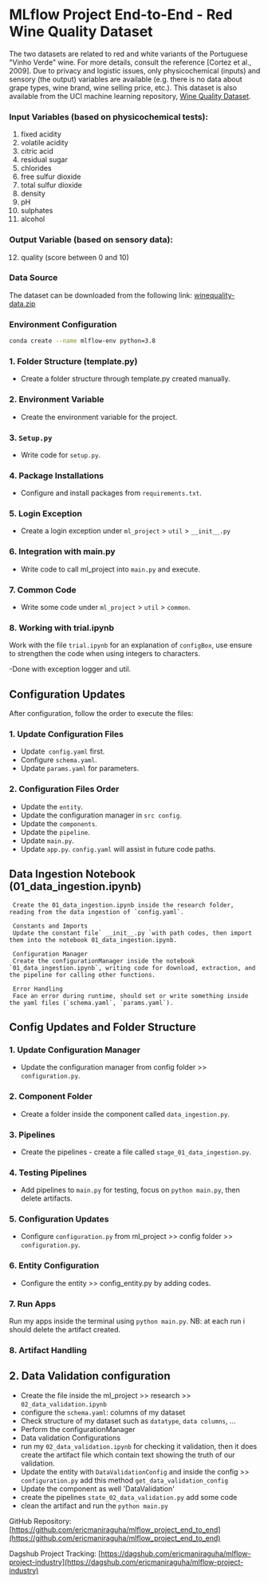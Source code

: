 # MLflow Project End-to-End - Red Wine Quality Dataset

The two datasets are related to red and white variants of the Portuguese "Vinho Verde" wine. For more details, consult the reference [Cortez et al., 2009]. Due to privacy and logistic issues, only physicochemical (inputs) and sensory (the output) variables are available (e.g. there is no data about grape types, wine brand, wine selling price, etc.). This dataset is also available from the UCI machine learning repository, [Wine Quality Dataset](https://archive.ics.uci.edu/ml/datasets/wine+quality).

### Input Variables (based on physicochemical tests):

1. fixed acidity
2. volatile acidity
3. citric acid
4. residual sugar
5. chlorides
6. free sulfur dioxide
7. total sulfur dioxide
8. density
9. pH
10. sulphates
11. alcohol

### Output Variable (based on sensory data):

12. quality (score between 0 and 10)

### Data Source

The dataset can be downloaded from the following link: [winequality-data.zip](https://github.com/ericmaniraguha/branching_data/blob/main/winequality-data.zip)



### Environment Configuration

```bash
conda create --name mlflow-env python=3.8
```

### 1. Folder Structure (template.py)

- Create a folder structure through template.py created manually.

### 2. Environment Variable

- Create the environment variable for the project.

### 3. `Setup.py`

- Write code for `setup.py`.

### 4. Package Installations

- Configure and install packages from `requirements.txt`.

### 5. Login Exception

- Create a login exception under `ml_project` > `util` > `__init__.py`

### 6. Integration with main.py

- Write code to call ml_project into `main.py` and execute.

### 7. Common Code

- Write some code under `ml_project` > `util` > `common`.

### 8. Working with trial.ipynb

Work with the file `trial.ipynb` for an explanation of `configBox`, use ensure to strengthen the code when using integers to characters.

-Done with exception logger and util.

## Configuration Updates

After configuration, follow the order to execute the files:

### 1. Update Configuration Files

- Update` config.yaml` first.
- Configure `schema.yaml`.
- Update `params.yaml` for parameters.

### 2. Configuration Files Order

- Update the `entity`.
- Update the configuration manager in `src config`.
- Update the `components`.
- Update the `pipeline`.
- Update `main.py`.
- Update `app.py`.
`config.yaml` will assist in future code paths.

## Data Ingestion Notebook (01_data_ingestion.ipynb)

``` Notebook Creation
 Create the 01_data_ingestion.ipynb inside the research folder, reading from the data ingestion of `config.yaml`.

 Constants and Imports
 Update the constant file` __init__.py `with path codes, then import them into the notebook 01_data_ingestion.ipynb.

 Configuration Manager
 Create the configurationManager inside the notebook `01_data_ingestion.ipynb`, writing code for download, extraction, and the pipeline for calling other functions.

 Error Handling
 Face an error during runtime, should set or write something inside the yaml files (`schema.yaml`, `params.yaml`).
```

## Config Updates and Folder Structure

### 1. Update Configuration Manager

- Update the configuration manager from config folder >> `configuration.py`.

### 2. Component Folder

- Create a folder inside the component called `data_ingestion.py`.

### 3. Pipelines

- Create the pipelines - create a file called `stage_01_data_ingestion.py`.

### 4. Testing Pipelines

- Add pipelines to `main.py` for testing, focus on `python main.py`, then delete artifacts.

### 5. Configuration Updates

- Configure `configuration.py` from ml_project >> config folder >> `configuration.py`.

### 6. Entity Configuration

- Configure the entity >> config_entity.py by adding codes.

### 7. Run Apps

Run my apps inside the terminal using `python main.py`.
NB: at each run i should delete the artifact created.

### 8. Artifact Handling

## 2. Data Validation configuration

- Create the file inside the ml_project >> research >> `02_data_validation.ipynb`
- configure the `schema.yaml`: columns of my dataset
- Check structure of my dataset such as `datatype`, `data columns`, ...
- Perform the configurationManager
- Data validation Configurations
- run my `02_data_validation.ipynb` for checking it validation, then it does create the artifact file which contain text showing the truth of our validation.
- Update the entity with `DataValidationConfig` and inside the config >> `configuration.py` add this method `get_data_validation_config` 
- Update the component as well 'DataValidation'
- create the pipelines `state_02_data_validation.py` add some code 
- clean the artifact and run the `python main.py`

GitHub Repository: [https://github.com/ericmaniraguha/mlflow_project_end_to_end](https://github.com/ericmaniraguha/mlflow_project_end_to_end)

Dagshub Project Tracking: [https://dagshub.com/ericmaniraguha/mlflow-project-industry](https://dagshub.com/ericmaniraguha/mlflow-project-industry)
